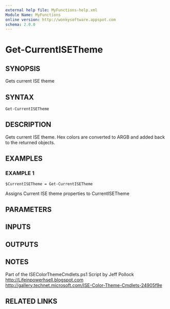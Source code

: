 ```yaml
---
external help file: MyFunctions-help.xml
Module Name: MyFunctions
online version: http://wonkysoftware.appspot.com
schema: 2.0.0
---
```


# Get-CurrentISETheme

## SYNOPSIS
Gets current ISE theme

## SYNTAX

```
Get-CurrentISETheme
```

## DESCRIPTION
Gets current ISE theme.
Hex colors are converted to ARGB
and added back to the returned objects.

## EXAMPLES

### EXAMPLE 1
```
$CurrentISETheme = Get-CurrentISETheme
```

Assigns Current ISE theme properties to CurrentISETheme

## PARAMETERS

## INPUTS

## OUTPUTS

## NOTES
Part of the ISEColorThemeCmdlets.ps1 Script by Jeff Pollock
http://Lifeinpowerhsell.blogspot.com
http://gallery.technet.microsoft.com/ISE-Color-Theme-Cmdlets-24905f9e

## RELATED LINKS
